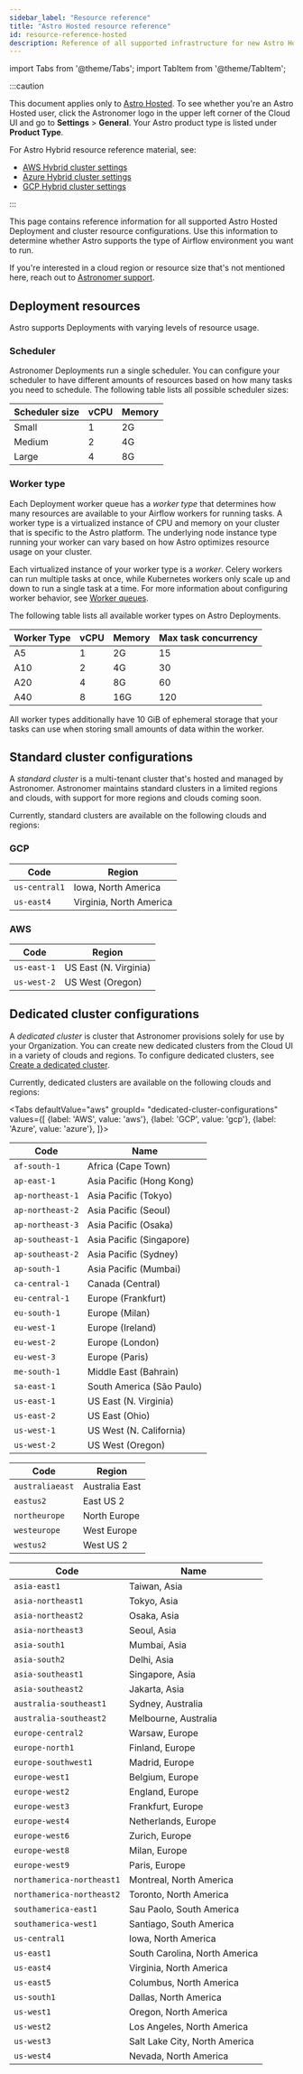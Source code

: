 ```yaml
---
sidebar_label: "Resource reference"
title: "Astro Hosted resource reference"
id: resource-reference-hosted
description: Reference of all supported infrastructure for new Astro Hosted clusters.
---
```


import Tabs from '@theme/Tabs';
import TabItem from '@theme/TabItem';

:::caution

This document applies only to [Astro Hosted](astro-architecture.md). To see whether you're an Astro Hosted user, click the Astronomer logo in the upper left corner of the Cloud UI and go to **Settings** > **General**. Your Astro product type is listed under **Product Type**.

For Astro Hybrid resource reference material, see:

- [AWS Hybrid cluster settings](resource-reference-gcp-hybrid.md)
- [Azure Hybrid cluster settings](resource-reference-gcp-hybrid.md)
- [GCP Hybrid cluster settings](resource-reference-gcp-hybrid.md)

:::

This page contains reference information for all supported Astro Hosted Deployment and cluster resource configurations. Use this information to determine whether Astro supports the type of Airflow environment you want to run. 

If you're interested in a cloud region or resource size that's not mentioned here, reach out to [Astronomer support](https://cloud.astronomer.io/support).

## Deployment resources

Astro supports Deployments with varying levels of resource usage.

### Scheduler 

Astronomer Deployments run a single scheduler. You can configure your scheduler to have different amounts of resources based on how many tasks you need to schedule. The following table lists all possible scheduler sizes:

| Scheduler size | vCPU | Memory |
| -------------- | ---- | ------ |
| Small          | 1    | 2G     |
| Medium         | 2    | 4G     |
| Large          | 4    | 8G     |

### Worker type

Each Deployment worker queue has a _worker type_ that determines how many resources are available to your Airflow workers for running tasks. A worker type is a virtualized instance of CPU and memory on your cluster that is specific to the Astro platform. The underlying node instance type running your worker can vary based on how Astro optimizes resource usage on your cluster.

Each virtualized instance of your worker type is a _worker_. Celery workers can run multiple tasks at once, while Kubernetes workers only scale up and down to run a single task at a time. For more information about configuring worker behavior, see [Worker queues](configure-worker-queues.md).

The following table lists all available worker types on Astro Deployments. 

| Worker Type | vCPU | Memory | Max task concurrency |
| ----------- | ---- | ------ | -------------------- |
| A5          | 1    | 2G     | 15                   |
| A10         | 2    | 4G     | 30                   |
| A20         | 4    | 8G     | 60                   |
| A40         | 8    | 16G    | 120                  |

All worker types additionally have 10 GiB of ephemeral storage that your tasks can use when storing small amounts of data within the worker. 

## Standard cluster configurations

A _standard cluster_ is a multi-tenant cluster that's hosted and managed by Astronomer. Astronomer maintains standard clusters in a limited regions and clouds, with support for more regions and clouds coming soon.

Currently, standard clusters are available on the following clouds and regions:

### GCP

| Code          | Region                  |
| ------------- | ----------------------- |
| `us-central1` | Iowa, North America     |
| `us-east4`    | Virginia, North America |

### AWS

| Code        | Region                |
| ----------- | --------------------- |
| `us-east-1` | US East (N. Virginia) |
| `us-west-2` | US West (Oregon)      |

## Dedicated cluster configurations

A _dedicated cluster_ is cluster that Astronomer provisions solely for use by your Organization. You can create new dedicated clusters from the Cloud UI in a variety of clouds and regions. To configure dedicated clusters, see [Create a dedicated cluster](create-dedicated-cluster.md).

Currently, dedicated clusters are available on the following clouds and regions:

<Tabs
    defaultValue="aws"
    groupId= "dedicated-cluster-configurations"
    values={[
        {label: 'AWS', value: 'aws'},
        {label: 'GCP', value: 'gcp'},
        {label: 'Azure', value: 'azure'},
    ]}>
<TabItem value="aws">

| Code             | Name                      |
| ---------------- | ------------------------- |
| `af-south-1`     | Africa (Cape Town)        |
| `ap-east-1`      | Asia Pacific (Hong Kong)  |
| `ap-northeast-1` | Asia Pacific (Tokyo)      |
| `ap-northeast-2` | Asia Pacific (Seoul)      |
| `ap-northeast-3` | Asia Pacific (Osaka)      |
| `ap-southeast-1` | Asia Pacific (Singapore)  |
| `ap-southeast-2` | Asia Pacific (Sydney)     |
| `ap-south-1`     | Asia Pacific (Mumbai)     |
| `ca-central-1`   | Canada (Central)          |
| `eu-central-1`   | Europe (Frankfurt)        |
| `eu-south-1`     | Europe (Milan)            |
| `eu-west-1`      | Europe (Ireland)          |
| `eu-west-2`      | Europe (London)           |
| `eu-west-3`      | Europe (Paris)            |
| `me-south-1`     | Middle East (Bahrain)     |
| `sa-east-1`      | South America (São Paulo) |
| `us-east-1`      | US East (N. Virginia)     |
| `us-east-2`      | US East (Ohio)            |
| `us-west-1`      | US West (N. California)   |
| `us-west-2`      | US West (Oregon)          |

</TabItem>

<TabItem value="azure">

| Code            | Region         |
| --------------- | -------------- |
| `australiaeast` | Australia East |
| `eastus2`       | East US 2      |
| `northeurope`   | North Europe   |
| `westeurope`    | West Europe    |
| `westus2`       | West US 2      |

</TabItem>

<TabItem value="gcp">

| Code                      | Name                          |
| ------------------------- | ----------------------------- |
| `asia-east1`              | Taiwan, Asia                  |
| `asia-northeast1`         | Tokyo, Asia                   |
| `asia-northeast2`         | Osaka, Asia                   |
| `asia-northeast3`         | Seoul, Asia                   |
| `asia-south1`             | Mumbai, Asia                  |
| `asia-south2`             | Delhi, Asia                   |
| `asia-southeast1`         | Singapore, Asia               |
| `asia-southeast2`         | Jakarta, Asia                 |
| `australia-southeast1`    | Sydney, Australia             |
| `australia-southeast2`    | Melbourne, Australia          |
| `europe-central2`         | Warsaw, Europe                |
| `europe-north1`           | Finland, Europe               |
| `europe-southwest1`       | Madrid, Europe                |
| `europe-west1`            | Belgium, Europe               |
| `europe-west2`            | England, Europe               |
| `europe-west3`            | Frankfurt, Europe             |
| `europe-west4`            | Netherlands, Europe           |
| `europe-west6`            | Zurich, Europe                |
| `europe-west8`            | Milan, Europe                 |
| `europe-west9`            | Paris, Europe                 |
| `northamerica-northeast1` | Montreal, North America       |
| `northamerica-northeast2` | Toronto, North America        |
| `southamerica-east1`      | Sau Paolo, South America      |
| `southamerica-west1`      | Santiago, South America       |
| `us-central1`             | Iowa, North America           |
| `us-east1`                | South Carolina, North America |
| `us-east4`                | Virginia, North America       |
| `us-east5`                | Columbus, North America       |
| `us-south1`               | Dallas, North America         |
| `us-west1`                | Oregon, North America         |
| `us-west2`                | Los Angeles, North America    |
| `us-west3`                | Salt Lake City, North America |
| `us-west4`                | Nevada, North America         |

</TabItem>

</Tabs>
